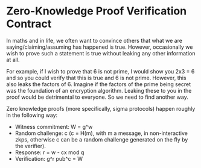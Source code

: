 # Zero-Knowledge Proof Verification Contract

In maths and in life, we often want to convince others that what we are saying/claiming/assuming has happened is true. However, occasionally we wish to prove such a statement is true without leaking any other information at all.

For example, if I wish to prove that 6 is not prime, I would show you 2x3 = 6 and so you could verify that this is true and 6 is not prime. However, this also leaks the factors of 6.
Imagine if the factors of the prime being secret was the foundation of an encryption algorithm. Leaking these to you in the proof would be detrimental to everyone.
So we need to find another way.

Zero knowledge proofs (more specifically, sigma protocols) happen roughly in the following way:

- Witness commitment: W = g^w
- Random challenge: c (c = H(m), with m a message, in non-interactive zkps, otherwise c can be a random challenge generated on the fly by the verifier).
- Response: r = w - cx mod q
- Verification: g^r pub^c = W

